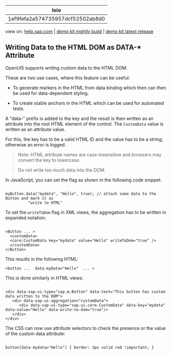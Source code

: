 | loio |
| -----|
| 1ef9fefa2a574735957dcf52502ab8d0 |

<div id="loio">

view on: [help.sap.com](https://help.sap.com/viewer/DRAFT/3237636b137e43519a20ad5513c49ccb/latest/en-US/1ef9fefa2a574735957dcf52502ab8d0.html) | [demo kit nightly build](https://openui5nightly.hana.ondemand.com/#/topic/1ef9fefa2a574735957dcf52502ab8d0) | [demo kit latest release](https://openui5.hana.ondemand.com/#/topic/1ef9fefa2a574735957dcf52502ab8d0)</div>
<!-- loio1ef9fefa2a574735957dcf52502ab8d0 -->

## Writing Data to the HTML DOM as DATA-\* Attribute

OpenUI5 supports writing custom data to the HTML DOM.

These are two use cases, where this feature can be useful:

-   To generate markers in the HTML from data binding which then can then be used for data-dependent styling.

-   To create stable anchors in the HTML which can be used for automated tests.


A "data-" prefix is added to the key and the result is then written as an attribute into the root HTML element of the control. The `CustomData` value is written as an attribute value.

For this, the key has to be a valid HTML ID and the value has to be a string; otherwise an error is logged.

> Note:
> HTML attribute names are case-insensitive and browsers may convert the key to lowercase.
> 
> Do not write too much data into the DOM.
> 
> 

In JavaScript, you can set the flag as shown in the following code snippet:

```lang-js

myButton.data("mydata", "Hello", true); // attach some data to the Button and mark it as
          "write to HTML"
```

To set the `writeToDom` flag in XML views, the aggregation has to be written in expanded notation:

```lang-xml

<Button ... >
  <customData>
  <core:CustomData key="mydata" value="Hello" writeToDom="true" />
  </customData>
</Button>
```

This results in the following HTML:

```
<button ...  data-myData="Hello"  ... >
```

This is done similarly in HTML views:

```lang-html

<div data-sap-ui-type="sap.m.Button" data-text="This button has custom data written to the DOM">
   <div data-sap-ui-aggregation="customData">
      <div data-sap-ui-type="sap.ui.core.CustomData" data-key="mydata" data-value="Hello" data-write-to-dom="true"/>
   </div>
</div>

```

The CSS can now use attribute selectors to check the presence or the value of the custom data attribute:

```

button[data-mydata="Hello"] { border: 3px solid red !important; }
```

